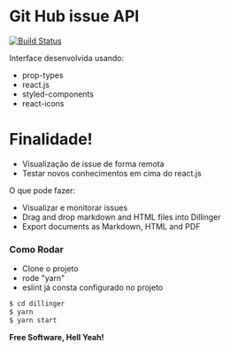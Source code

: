 # Git Hub issue API

[![Build Status](https://travis-ci.org/joemccann/dillinger.svg?branch=master)](https://travis-ci.org/joemccann/dillinger)

Interface desenvolvida usando:

  - prop-types
  - react.js
  - styled-components
  - react-icons

# Finalidade!

  - Visualização de issue de forma remota
  - Testar novos conhecimentos em cima do react.js


O que pode fazer:
  - Visualizar e monitorar issues
  - Drag and drop markdown and HTML files into Dillinger
  - Export documents as Markdown, HTML and PDF


### Como Rodar

 - Clone o projeto
  - rode "yarn"
  - eslint já consta configurado no projeto
 
```sh
$ cd dillinger
$ yarn
$ yarn start
```

**Free Software, Hell Yeah!**

   [linkedin]: <https://www.linkedin.com/in/jo%C3%A3o-pedro-medina-aa029b149/>
   [github]: <https://github.com/BetaMedina>
  
